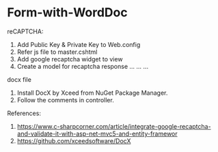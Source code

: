 # Form-with-WordDoc

reCAPTCHA:
1. Add Public Key & Private Key to Web.config
2. Refer js file to master.cshtml
3. Add google recaptcha widget to view
4. Create a model for recaptcha response
...
...
...

docx file
1. Install DocX by Xceed from NuGet Package Manager.
2. Follow the comments in controller.

References:
1. https://www.c-sharpcorner.com/article/integrate-google-recaptcha-and-validate-it-with-asp-net-mvc5-and-entity-framewor
2. https://github.com/xceedsoftware/DocX